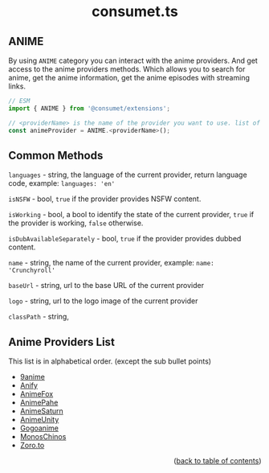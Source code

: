 <h1 align="center">consumet.ts</h1>

<h2>ANIME</h2>

By using `ANIME` category you can interact with the anime providers. And get access to the anime providers methods. Which allows you to search for anime, get the anime information, get the anime episodes with streaming links.

```ts
// ESM
import { ANIME } from '@consumet/extensions';

// <providerName> is the name of the provider you want to use. list of the proivders is below.
const animeProvider = ANIME.<providerName>();
```

## Common Methods

``languages`` - string, the language of the current provider, return language code, example: ``languages: 'en'``

``isNSFW`` - bool, ``true`` if the provider provides NSFW content.

``isWorking`` - bool, a bool to identify the state of the current provider, ``true`` if the provider is working, ``false`` otherwise.

``isDubAvailableSeparately`` - bool, ``true`` if the provider provides dubbed content.

``name`` - string, the name of the current provider, example: ``name: 'Crunchyroll'``

``baseUrl`` - string, url to the base URL of the current provider

``logo`` - string, url to the logo image of the current provider

``classPath`` - string,


## Anime Providers List
This list is in alphabetical order. (except the sub bullet points)

- [9anime](../providers/9anime.md)
- [Anify](../providers/anify.md)
- [AnimeFox](../providers/animefox.md)
- [AnimePahe](../providers/animepahe.md)
- [AnimeSaturn](../providers/animesaturn.md)
- [AnimeUnity](../providers/animeunity.md)
- [Gogoanime](../providers/gogoanime.md)
- [MonosChinos](../providers/monoschinos.md)
- [Zoro.to](../providers/zoro.md)

<p align="end">(<a href="https://github.com/consumet/extensions/blob/master/docs">back to table of contents</a>)</p>
